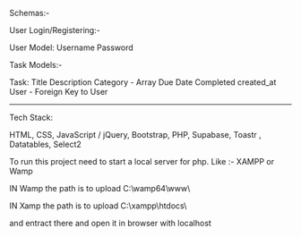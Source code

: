 Schemas:-

User Login/Registering:-

User Model:
Username
Password

Task Models:-

Task:
Title
Description
Category - Array
Due Date
Completed
created_at
User - Foreign Key to User

----------------------------------------------------------------------------------

Tech Stack:

HTML, CSS, JavaScript / jQuery, Bootstrap, PHP, Supabase, Toastr , Datatables, Select2

To run this project need to start a local server for php.
Like :- XAMPP or Wamp

IN Wamp the path is to upload
C:\wamp64\www\

IN Xamp the path is to upload
C:\xampp\htdocs\

and entract there and open it in browser with localhost